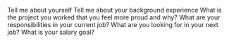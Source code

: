 Tell me about yourself
Tell me about your background experience
What is the project you worked that you feel more proud and why?
What are your responsibilities in your current job?
What are you looking for in your next job?
What is your salary goal?